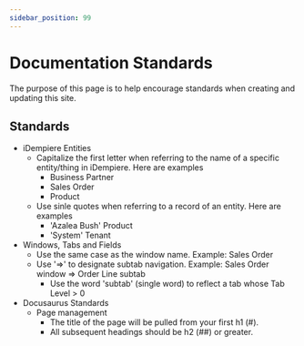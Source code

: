 ```yaml
---
sidebar_position: 99
---
```

# Documentation Standards

The purpose of this page is to help encourage standards when creating and updating this site.

## Standards

* iDempiere Entities
    * Capitalize the first letter when referring to the name of a specific entity/thing in iDempiere. Here are examples
        * Business Partner
        * Sales Order
        * Product
    * Use sinle quotes when referring to a record of an entity. Here are examples
        * 'Azalea Bush' Product
        * 'System' Tenant
* Windows, Tabs and Fields
    * Use the same case as the window name. Example: Sales Order
    * Use '=>' to designate subtab navigation. Example: Sales Order window => Order Line subtab
        * Use the word 'subtab' (single word) to reflect a tab whose Tab Level > 0
* Docusaurus Standards
    * Page management
        * The title of the page will be pulled from your first h1 (#).
        * All subsequent headings should be h2 (##) or greater.

